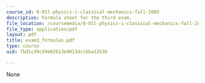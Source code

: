 ```yaml
---
course_id: 8-01l-physics-i-classical-mechanics-fall-2005
description: Formula sheet for the third exam.
file_location: /coursemedia/8-01l-physics-i-classical-mechanics-fall-2005/7bd1c39c59e62613e9013dccbba12b3b_exam3_formulas.pdf
file_type: application/pdf
layout: pdf
title: exam3_formulas.pdf
type: course
uid: 7bd1c39c59e62613e9013dccbba12b3b

---
```

None